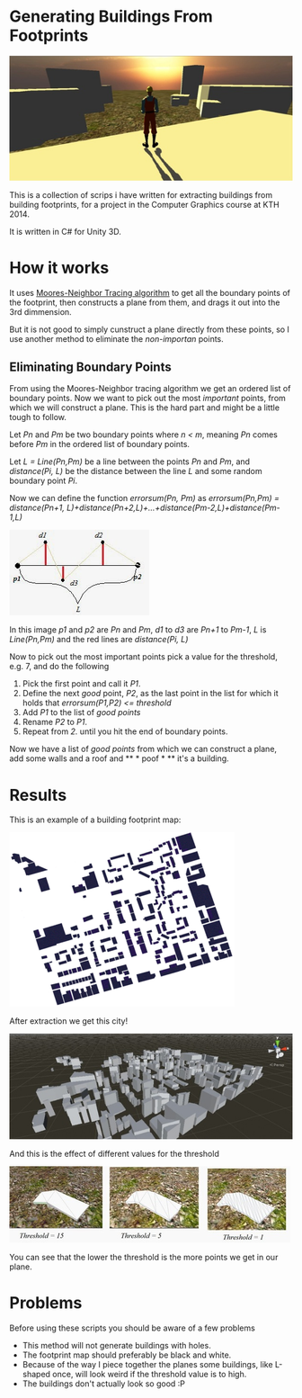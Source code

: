 Generating Buildings From Footprints
====================================


![](images/screenshot2.jpg)

This is a collection of scrips i have written for extracting buildings from building footprints, for a project in the Computer Graphics course at KTH 2014.

It is written in C# for Unity 3D.

# How it works

It uses [Moores-Neighbor Tracing algorithm](http://www.imageprocessingplace.com/downloads_V3/root_downloads/tutorials/contour_tracing_Abeer_George_Ghuneim/moore.html)
to get all the boundary points of the footprint, then constructs a plane from them, and drags it out into the 3rd dimmension.

But it is not good to simply cunstruct a plane directly from these points, so I use another method to eliminate the *non-importan* points.

Eliminating Boundary Points
---------------------------

From using the Moores-Neighbor tracing algorithm we get an ordered list of boundary points.
Now we want to pick out the most *important* points, from which we will construct a plane.
This is the hard part and might be a little tough to follow.

Let *Pn* and *Pm* be two boundary points where *n < m*, meaning *Pn* comes before *Pm* in the ordered list of boundary points.

Let *L = Line(Pn,Pm)* be a line between the points *Pn* and *Pm*, and *distance(Pi, L)* be the distance between the line *L* and some random boundary point *Pi*.

Now we can define the function *errorsum(Pn, Pm)* as
*errorsum(Pn,Pm) = distance(Pn+1, L)+distance(Pn+2,L)+...+distance(Pm-2,L)+distance(Pm-1,L)*




![](images/illustration.jpg)

In this image *p1* and *p2* are *Pn* and *Pm*, *d1* to *d3* are *Pn+1* to *Pm-1*, *L* is *Line(Pn,Pm)* and the red lines are *distance(Pi, L)*





Now to pick out the most important points pick a value for the threshold, e.g. 7, and do the following

1. Pick the first point and call it *P1*.
2. Define the next *good* point, *P2*, as the last point in the list for which it holds that *errorsum(P1,P2) <= threshold*
3. Add *P1* to the list of *good points*
4. Rename *P2* to *P1*.
5. Repeat from *2.* until you hit the end of boundary points.


Now we have a list of *good points* from which we can construct a plane, add some walls and a roof and ** * poof * ** it's a building.

# Results

This is an example of a building footprint map:

![](images/great_map.gif)

After extraction we get this city!

![](images/screenshot4.jpg)

And this is the effect of different values for the threshold

![](images/examples.jpg)

You can see that the lower the threshold is the more points we get in our plane.

# Problems

Before using these scripts you should be aware of a few problems

* This method will not generate buildings with holes.
* The footprint map should preferably be black and white.
* Because of the way I piece together the planes some buildings, like L-shaped once, will look weird if the threshold value is to high.
* The buildings don't actually look so good :P

